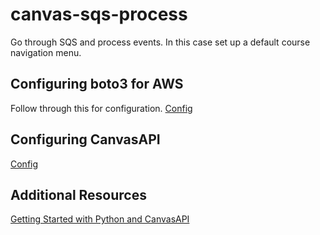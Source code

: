 # canvas-sqs-process
Go through SQS and process events. In this case set up a default course navigation menu.

## Configuring boto3 for AWS
Follow through this for configuration. [Config](https://boto3.amazonaws.com/v1/documentation/api/latest/guide/quickstart.html)

## Configuring CanvasAPI
[Config](https://canvasapi.readthedocs.io/en/stable/getting-started.html)

## Additional Resources
[Getting Started with Python and CanvasAPI](https://github.com/HenryAcevedo/canvas-scripts)
